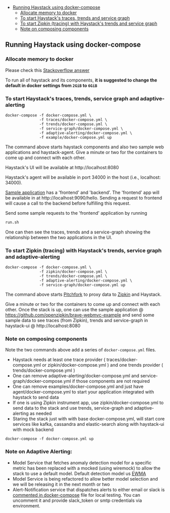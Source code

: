 - [Running Haystack using docker-compose](#running-haystack-using-docker-compose)
  * [Allocate memory to docker](#allocate-memory-to-docker)
  * [To start Haystack's traces, trends and service graph](#to-start-haystacks-traces-trends-and-service-graph)
  * [To start Zipkin (tracing) with Haystack's trends and service graph](#to-start-zipkin-tracing-with-haystacks-trends-and-service-graph)
  * [Note on composing components](#note-on-composing-components)

## Running Haystack using docker-compose

### Allocate memory to docker

Please check this [Stackoverflow answer](https://stackoverflow.com/questions/44533319/how-to-assign-more-memory-to-docker-container) 

To run all of haystack and its components, __it is suggested to change the default in docker settings from `2GiB` to `6GiB`__

### To start Haystack's traces, trends, service graph and adaptive-alerting

```
docker-compose -f docker-compose.yml \
               -f traces/docker-compose.yml \
               -f trends/docker-compose.yml \
               -f service-graph/docker-compose.yml \
               -f adaptive-alerting/docker-compose.yml \
               -f example/docker-compose.yml up
```

The command above starts haystack components and also two sample web applications and haystack-agent.  Give a minute or two for the containers to come up and connect with each other. 

Haystack's UI will be available at http://localhost:8080 

Haystack's agent will be available in port 34000 in the host (i.e., localhost: 34000).

[Sample application](https://github.com/ExpediaDotCom/opentracing-spring-haystack-example) has a 'frontend' and 'backend'. The 'frontend' app will be available in at http://localhost:9090/hello. Sending a request to frontend will cause a call to the backend before fulfilling this request. 

Send some sample requests to the 'frontend' application by running 

```bash
run.sh
```

One can then see the traces, trends and a service-graph showing the relationship between the two applications in the UI.

### To start Zipkin (tracing) with Haystack's trends, service graph and adaptive-alerting

```
docker-compose -f docker-compose.yml \
               -f zipkin/docker-compose.yml \
               -f trends/docker-compose.yml \
               -f adaptive-alerting/docker-compose.yml \
               -f service-graph/docker-compose.yml up
```

The command above starts [Pitchfork](https://github.com/HotelsDotCom/pitchfork) to proxy data to [Zipkin](https://github.com/openzipkin/) and Haystack. 

Give a minute or two for the containers to come up and connect with each other.  Once the stack is up, one can use the sample application @ https://github.com/openzipkin/brave-webmvc-example and send some sample data to see traces (from Zipkin), trends and service-graph in haystack-ui @ http://localhost:8080


### Note on composing components

Note the two commands above add a series of `docker-compose.yml` files. 

* Haystack needs at least one trace provider ( traces/docker-compose.yml or zipkin/docker-compose.yml ) and one trends provider ( trends/docker-compose.yml )
* One can remove adaptive-alerting/docker-compose.yml and service-graph/docker-compose.yml if those components are not required
* One can remove examples/docker-compose.yml and just have agent/docker-compose.yml to start your application integrated with haystack to send data
* If one is using Zipkin instrument app, use zipkin/docker-compose.yml to send data to the stack and use trends, service-graph and adaptive-alerting as needed
* Staring the stack just with with base docker-compose.yml, will start core services like kafka, cassandra and elastic-search along with haystack-ui with mock backend
```
docker-compose -f docker-compose.yml up
```

### Note on Adaptive Alerting:
* Model Service that fetches anomaly detection model for a specific metric has been replaced with a mocked (using wiremock) to allow the stack to use a default model. Default detection model us [EWMA](https://en.wikipedia.org/wiki/EWMA_chart) 
* Model Service is being refactored to allow better model selection and we will be releasing it in the next month or two
* Alert-Notification service that dispatches alerts to either email or slack is [commented in docker-compose](adaptive-alerting/docker-compose.yml#L100) file for local testing. You can uncomment it and provide slack_token or smtp credentials via environment.


